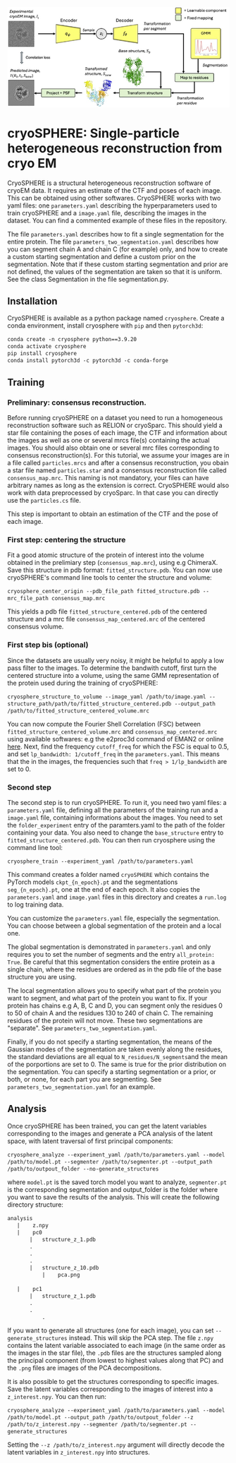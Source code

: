 ![alt text](https://github.com/gabriel-ducrocq/cryoSPHERE/blob/main/figures/VAEFlow3.jpg?raw=true)

# cryoSPHERE: Single-particle heterogeneous reconstruction from cryo EM

CryoSPHERE is a structural heterogeneous reconstruction software of cryoEM data. It requires an estimate of the CTF and poses of each image. This can be obtained using other softwares.
CryoSPHERE works with two yaml files: one `parameters.yaml` describing the hyperparameters used to train cryoSPHERE and a `image.yaml` file, describing the images in the dataset. You can find a commented example of these files in the repository.  

The file `parameters.yaml` describes how to fit a single segmentation for the entire protein.
The file `parameters_two_segmentation.yaml` describes how you can segment chain A and chain C (for example) only, and how to create a custom starting segmentation and define a custom prior on the segmentation. Note that if these custom starting segmentation and prior are not defined, the values of the segmentation are taken so that it is uniform. See the class Segmentation in the file segmentation.py.

## Installation

CryoSPHERE is available as a python package named `cryosphere`. Create a conda environment, install cryosphere with `pip` and then `pytorch3d`:
```
conda create -n cryosphere python==3.9.20
conda activate cryosphere
pip install cryosphere
conda install pytorch3d -c pytorch3d -c conda-forge
```

## Training
### Preliminary: consensus reconstruction.
Before running cryoSPHERE on a dataset you need  to run a homogeneous reconstruction software such as RELION or cryoSparc. This should yield a star file containing the poses of each image, the CTF and information about the images as well as one or several mrcs file(s) containing the actual images. You should also obtain one or several mrc files corresponding to consensus reconstruction(s). For this tutorial, we assume your images are in a file called `particles.mrcs` and after a consensus reconstruction, you obain a star file named `particles.star` and a consensus reconstruction file called `consensus_map.mrc`. This naming is not mandatory, your files can have arbitrary names as long as the extension is correct. CryoSPHERE would also work with data preprocessed by cryoSparc. In that case you can directly use the `particles.cs` file.

This step is important to obtain an estimation of the CTF and the pose of each image. 

### First step: centering the structure
Fit a good atomic structure of the protein of interest into the volume obtained in the prelimiary step (`consensus_map.mrc`), using e.g ChimeraX. Save this structure in pdb format: `fitted_structure.pdb`. You can now use cryoSPHERE's command line tools to center the structure and volume:
```
cryosphere_center_origin --pdb_file_path fitted_structure.pdb --mrc_file_path consensus_map.mrc
```
This yields a pdb file `fitted_structure_centered.pdb` of the centered structure and a mrc file `consensus_map_centered.mrc` of the centered consensus volume.

### First step bis (optional)
Since the datasets are usually very noisy, it might be helpful to apply a low pass filter to the images. To determine the bandwith cutoff, first turn the centered structure into a volume, using the same GMM representation of the protein used during the training of cryoSPHERE:
```
cryosphere_structure_to_volume --image_yaml /path/to/image.yaml --structure_path/path/to/fitted_structure_centered.pdb --output_path /path/to/fitted_structure_centered_volume.mrc
```
You can now compute the Fourier Shell Correlation (FSC) between `fitted_structure_centered_volume.mrc` and `consensus_map_centered.mrc` using available softwares: e.g the e2proc3d command of EMAN2 or online [here](https://www.ebi.ac.uk/emdb/validation/fsc/). 
Next, find the frequency `cutoff_freq` for which the FSC is equal to 0.5, and set `lp_bandwidth: 1/cutoff_freq` in the `parameters.yaml`. This means that the in the images, the frequencies such that `freq > 1/lp_bandwidth` are set to 0.

### Second step

The second step is to run cryoSPHERE. To run it, you need  two yaml files: a `parameters.yaml` file, defining all the parameters of the training run and a `image.yaml` file, containing informations about the images. You need to set the `folder_experiment` entry of the paramters.yaml to the path of the folder containing your data. You also need to change the `base_structure` entry to `fitted_structure_centered.pdb`. You can then run cryosphere using the command line tool:
```
cryosphere_train --experiment_yaml /path/to/parameters.yaml
```
This command creates a folder named `cryoSPHERE` which contains the PyTorch models `ckpt_{n_epoch}.pt` and the segmentations `seg_{n_epoch}.pt`, one at the end of each epoch. It also copies the `parameters.yaml` and `image.yaml` files in this directory and creates a `run.log` to log training data.

You can customize the `parameters.yaml` file, especially the segmentation. You can choose between a global segmentation of the protein and a local one.

The global segmentation is demonstrated in `parameters.yaml` and only requires you to set the number of segments and the entry `all_protein: True`. Be careful that this segmentation considers the entire protein as a single chain, where the residues are ordered as in the pdb file of the base structure you are using.

The local segmentation allows you to specify what part of the protein you want to segment, and what part of the protein you want to fix. If your protein has chains e.g A, B, C and D, you can segment only the residues 0 to 50 of chain A and the residues 130 to 240 of chain C. The remaining residues of the protein will not move. These two segmentations are "separate". See `parameters_two_segmentation.yaml`.


Finally, if you do not specify a starting segmentation, the means of the Gaussian modes of the segmentation are taken evenly along the residues, the standard deviations are all equal to `N_residues/N_segments`and the mean of the porportions are set to 0.
The same is true for the prior distribution on the segmentation. You can specify a starting segmentation or a prior, or both, or none, for each part you are segmenting. See `parameters_two_segmentation.yaml` for an example.
## Analysis

Once cryoSPHERE has been trained, you can get the latent variables corresponding to the images and generate a PCA analysis of the latent space, with latent traversal of first principal components:
```
cryosphere_analyze --experiment_yaml /path/to/parameters.yaml --model /path/to/model.pt --segmenter /path/to/segmenter.pt --output_path /path/to/outpout_folder --no-generate_structures
```
where `model.pt` is the saved torch model you want to analyze, `segmenter.pt` is the corresponding segmentation  and output_folder is the folder where you want to save the results of the analysis.
This will create the following directory structure:
```
analysis
   |	z.npy
   |	pc0
	   |   structure_z_1.pdb
	   .
	   .
	   .
	   |   structure_z_10.pdb
           |    pca.png
   
   |	pc1
	   |   structure_z_1.pdb
	   .
	   .
           .
```
 If you want to generate all structures (one for each image), you can set `--generate_structures` instead. This will skip the PCA step. The file `z.npy` contains the latent variable associated to each image (in the same order as the images in the star file), the `.pdb` files are the structures sampled along the principal component (from lowest to highest values along that PC) and the `.png` files are images of the PCA decompositions.

It is also possible to get the structures corresponding to specific images. Save the latent variables corresponding to the images of interest into a `z_interest.npy`. You can then run:
```
cryosphere_analyze --experiment_yaml /path/to/parameters.yaml --model /path/to/model.pt --output_path /path/to/outpout_folder --z /path/to/z_interest.npy --segmenter /path/to/segmenter.pt --generate_structures
``` 
Setting the `--z /path/to/z_interest.npy` argument will directly decode the latent variables in `z_interest.npy` into structures.
 
